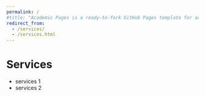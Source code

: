 ```yaml
---
permalink: /
#title: "Academic Pages is a ready-to-fork GitHub Pages template for academic personal websites"
redirect_from: 
  - /services/
  - /services.html
---
```


# Services
- services 1
- services 2

